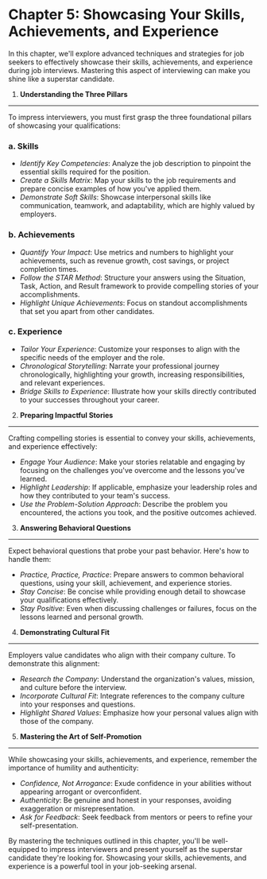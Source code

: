 Chapter 5: Showcasing Your Skills, Achievements, and Experience
===============================================================

In this chapter, we'll explore advanced techniques and strategies for job seekers to effectively showcase their skills, achievements, and experience during job interviews. Mastering this aspect of interviewing can make you shine like a superstar candidate.

1. **Understanding the Three Pillars**
--------------------------------------

To impress interviewers, you must first grasp the three foundational pillars of showcasing your qualifications:

### a. **Skills**

* *Identify Key Competencies*: Analyze the job description to pinpoint the essential skills required for the position.
* *Create a Skills Matrix*: Map your skills to the job requirements and prepare concise examples of how you've applied them.
* *Demonstrate Soft Skills*: Showcase interpersonal skills like communication, teamwork, and adaptability, which are highly valued by employers.

### b. **Achievements**

* *Quantify Your Impact*: Use metrics and numbers to highlight your achievements, such as revenue growth, cost savings, or project completion times.
* *Follow the STAR Method*: Structure your answers using the Situation, Task, Action, and Result framework to provide compelling stories of your accomplishments.
* *Highlight Unique Achievements*: Focus on standout accomplishments that set you apart from other candidates.

### c. **Experience**

* *Tailor Your Experience*: Customize your responses to align with the specific needs of the employer and the role.
* *Chronological Storytelling*: Narrate your professional journey chronologically, highlighting your growth, increasing responsibilities, and relevant experiences.
* *Bridge Skills to Experience*: Illustrate how your skills directly contributed to your successes throughout your career.

2. **Preparing Impactful Stories**
----------------------------------

Crafting compelling stories is essential to convey your skills, achievements, and experience effectively:

* *Engage Your Audience*: Make your stories relatable and engaging by focusing on the challenges you've overcome and the lessons you've learned.
* *Highlight Leadership*: If applicable, emphasize your leadership roles and how they contributed to your team's success.
* *Use the Problem-Solution Approach*: Describe the problem you encountered, the actions you took, and the positive outcomes achieved.

3. **Answering Behavioral Questions**
-------------------------------------

Expect behavioral questions that probe your past behavior. Here's how to handle them:

* *Practice, Practice, Practice*: Prepare answers to common behavioral questions, using your skill, achievement, and experience stories.
* *Stay Concise*: Be concise while providing enough detail to showcase your qualifications effectively.
* *Stay Positive*: Even when discussing challenges or failures, focus on the lessons learned and personal growth.

4. **Demonstrating Cultural Fit**
---------------------------------

Employers value candidates who align with their company culture. To demonstrate this alignment:

* *Research the Company*: Understand the organization's values, mission, and culture before the interview.
* *Incorporate Cultural Fit*: Integrate references to the company culture into your responses and questions.
* *Highlight Shared Values*: Emphasize how your personal values align with those of the company.

5. **Mastering the Art of Self-Promotion**
------------------------------------------

While showcasing your skills, achievements, and experience, remember the importance of humility and authenticity:

* *Confidence, Not Arrogance*: Exude confidence in your abilities without appearing arrogant or overconfident.
* *Authenticity*: Be genuine and honest in your responses, avoiding exaggeration or misrepresentation.
* *Ask for Feedback*: Seek feedback from mentors or peers to refine your self-presentation.

By mastering the techniques outlined in this chapter, you'll be well-equipped to impress interviewers and present yourself as the superstar candidate they're looking for. Showcasing your skills, achievements, and experience is a powerful tool in your job-seeking arsenal.
